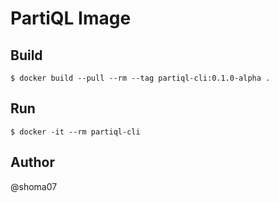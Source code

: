 # PartiQL Image

## Build

```
$ docker build --pull --rm --tag partiql-cli:0.1.0-alpha .
```

## Run

```
$ docker -it --rm partiql-cli
```

## Author

@shoma07
